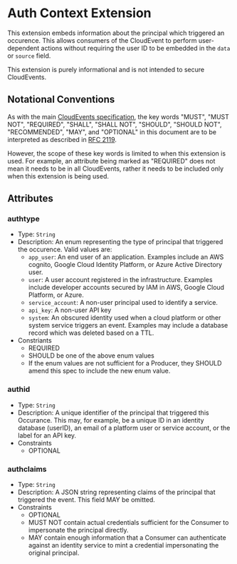 # Auth Context Extension

This extension embeds information about the principal which triggered an occurence. This allows consumers of the
CloudEvent to perform user-dependent actions without requiring the user ID to
be embedded in the `data` or `source` field.

This extension is purely informational and is not intended to secure CloudEvents.

## Notational Conventions

As with the main [CloudEvents specification](../spec.md), the key words "MUST",
"MUST NOT", "REQUIRED", "SHALL", "SHALL NOT", "SHOULD", "SHOULD NOT",
"RECOMMENDED", "MAY", and "OPTIONAL" in this document are to be interpreted as
described in [RFC 2119](https://tools.ietf.org/html/rfc2119).

However, the scope of these key words is limited to when this extension is
used. For example, an attribute being marked as "REQUIRED" does not mean
it needs to be in all CloudEvents, rather it needs to be included only when 
this extension is being used.

## Attributes

### authtype

- Type: `String`
- Description: An enum representing the type of principal that triggered the occurence.
Valid values are:
  - `app_user`: An end user of an application. Examples include an AWS cognito,
    Google Cloud Identity Platform, or Azure Active Directory user.
  - `user`: A user account registered in the infrastructure. Examples include
    developer accounts secured by IAM in AWS, Google Cloud Platform, or Azure.
  - `service_account`: A non-user principal used to identify a service.
  - `api_key`: A non-user API key
  - `system`: An obscured identity used when a cloud platform or other system
    service triggers an event. Examples may include a database record which
    was deleted based on a TTL.
- Constriants
  - REQUIRED
  - SHOULD be one of the above enum values
  - If the enum values are not sufficient for a Producer, they SHOULD amend this spec to include the new enum value.

### authid
- Type: `String`
- Description: A unique identifier of the principal that triggered this Occurance. This may, for example, be a unique ID in an identity database (userID), an email of a platform user or service account, or the label for an API key.
- Constraints
  - OPTIONAL

### authclaims
- Type: `String`
- Description: A JSON string representing claims of the principal that triggered
  the event. This field MAY be omitted.
- Constraints
  - OPTIONAL
  - MUST NOT contain actual credentials sufficient for the Consumer to impersonate the principal directly.
  - MAY contain enough information that a Consumer can authenticate against an identity service to mint a credential impersonating the original principal.